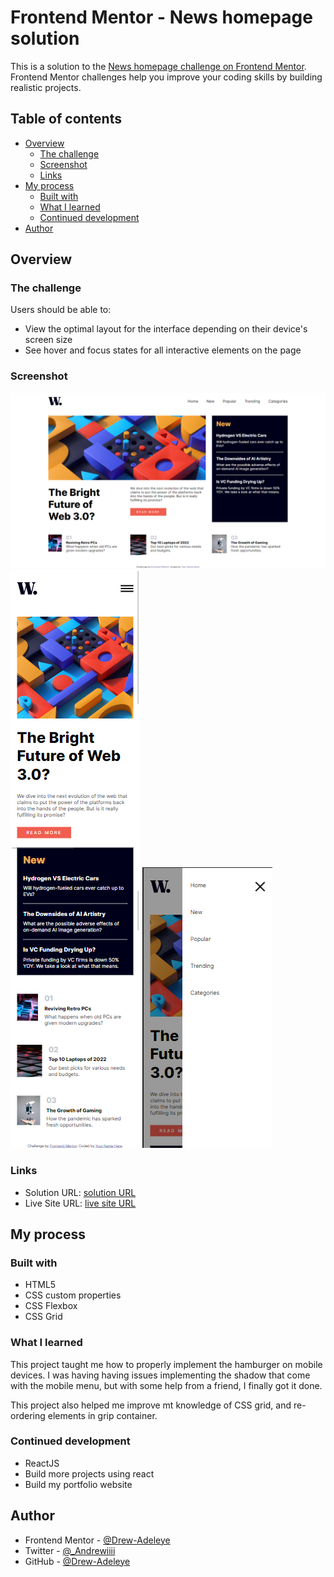 # Frontend Mentor - News homepage solution

This is a solution to the [News homepage challenge on Frontend Mentor](https://www.frontendmentor.io/challenges/news-homepage-H6SWTa1MFl). Frontend Mentor challenges help you improve your coding skills by building realistic projects.

## Table of contents

- [Overview](#overview)
  - [The challenge](#the-challenge)
  - [Screenshot](#screenshot)
  - [Links](#links)
- [My process](#my-process)
  - [Built with](#built-with)
  - [What I learned](#what-i-learned)
  - [Continued development](#continued-development)
- [Author](#author)

## Overview

### The challenge

Users should be able to:

- View the optimal layout for the interface depending on their device's screen size
- See hover and focus states for all interactive elements on the page

### Screenshot

![](./assets/screenshots/Desktop.png)
![](./assets/screenshots/mobile.png)
![](./assets/screenshots/mobile-menu.png)

### Links

- Solution URL: [solution URL](https://www.frontendmentor.io/solutions/responsive-landing-page-using-css-grid-rF7wjwvsqo)
- Live Site URL: [live site URL](https://newspage.pages.dev/)

## My process

### Built with

- HTML5
- CSS custom properties
- CSS Flexbox
- CSS Grid

### What I learned

This project taught me how to properly implement the hamburger on mobile devices. I was having
having issues implementing the shadow that come with the mobile menu, but with some help from a
friend, I finally got it done.

This project also helped me improve mt knowledge of CSS grid, and re-ordering elements in
grip container.

### Continued development

- ReactJS
- Build more projects using react
- Build my portfolio website

## Author

- Frontend Mentor - [@Drew-Adeleye](https://www.frontendmentor.io/profile/Drew-Adeleye)
- Twitter - [@\_Andrewiiii](https://www.twitter.com/yourusername)
- GitHub - [@Drew-Adeleye](https://github.com/Drew-Adeleye)
